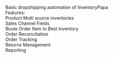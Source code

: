 Basic dropshipping automation of InventoryPapa  
Features:  
Product Multi source inventories   
Sales Channel Fields  
Route Order Item to Best Inventory  
Order Reconciliation  
Order Tracking  
Returns Management  
Reporting  


